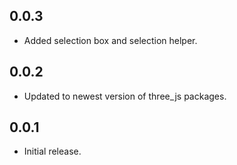## 0.0.3

* Added selection box and selection helper.

## 0.0.2

* Updated to newest version of three_js packages.

## 0.0.1

* Initial release.